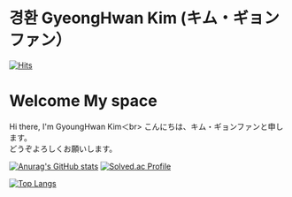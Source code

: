 # 경환 GyeongHwan Kim (キム・ギョンファン）
[![Hits](https://hits.seeyoufarm.com/api/count/incr/badge.svg?url=https%3A%2F%2Fgithub.com%2Fchajuhui123&count_bg=%23FFD5D5&title_bg=%23FF7575&icon=&icon_color=%23E7E7E7&title=VISIT&edge_flat=false)](https://hits.seeyoufarm.com)
<br>

<h1>Welcome My space</h1>
Hi there, I'm GyoungHwan Kim＜br>
こんにちは、キム・ギョンファンと申します。<br>
どうぞよろしくお願いします。<br>

[![Anurag's GitHub stats](https://github-readme-stats.vercel.app/api?username=KimGH-kor)](https://github.com/anuraghazra/github-readme-stats)
[![Solved.ac Profile](http://mazassumnida.wtf/api/v2/generate_badge?boj=socoolq)](https://solved.ac/socoolq/)

[![Top Langs](https://github-readme-stats.vercel.app/api/top-langs/?username=KimGH-kor&layout=compact)](https://github.com/anuraghazra/github-readme-stats)




